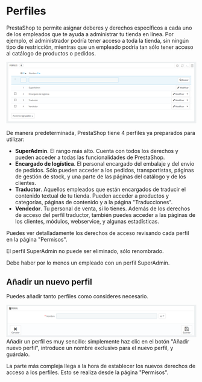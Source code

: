 # Perfiles

PrestaShop te permite asignar deberes y derechos específicos a cada uno de los empleados que te ayuda a administrar tu tienda en línea. Por ejemplo, el administrador podría tener acceso a toda la tienda, sin ningún tipo de restricción, mientras que un empleado podría tan sólo tener acceso al catálogo de productos o pedidos.

![](../../../../.gitbook/assets/54265568.png)

De manera predeterminada, PrestaShop tiene 4 perfiles ya preparados para utilizar:

* **SuperAdmin**. El rango más alto. Cuenta con todos los derechos y pueden acceder a todas las funcionalidades de PrestaShop.
* **Encargado de logística**. El personal encargado del embalaje y del envío de pedidos. Sólo pueden acceder a los pedidos, transportistas, páginas de gestión de stock, y una parte de las páginas del catálogo y de los clientes.
* **Traductor**. Aquellos empleados que están encargados de traducir el contenido textual de tu tienda. Pueden acceder a productos y categorías, páginas de contenido y a la página "Traducciones".
* **Vendedor**. Tu personal de venta, si lo tienes. Además de los derechos de acceso del perfil traductor, también puedes acceder a las páginas de los clientes, módulos, webservice, y algunas estadísticas.

Puedes ver detalladamente los derechos de acceso revisando cada perfil en la página "Permisos".

El perfil SuperAdmin no puede ser eliminado, sólo renombrado.

Debe haber por lo menos un empleado con un perfil SuperAdmin.

## Añadir un nuevo perfil <a id="Perfiles-A&#xF1;adirunnuevoperfil"></a>

Puedes añadir tanto perfiles como consideres necesario.

![](../../../../.gitbook/assets/54265570.png)  
Añadir un perfil es muy sencillo: simplemente haz clic en el botón "Añadir nuevo perfil", introduce un nombre exclusivo para el nuevo perfil, y guárdalo.

La parte más compleja llega a la hora de establecer los nuevos derechos de acceso a los perfiles. Esto se realiza desde la página "Permisos".

